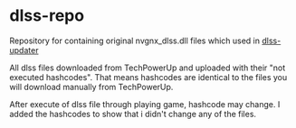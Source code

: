 # dlss-repo

Repository for containing original nvgnx_dlss.dll files which used in [dlss-updater](https://github.com/TolunayM/d3u)

All dlss files downloaded from TechPowerUp and uploaded with their "not executed hashcodes". That means hashcodes are identical to the files you will download manually from TechPowerUp.

After execute of dlss file through playing game, hashcode may change. I added the hashcodes to show that i didn't change any of the files.
